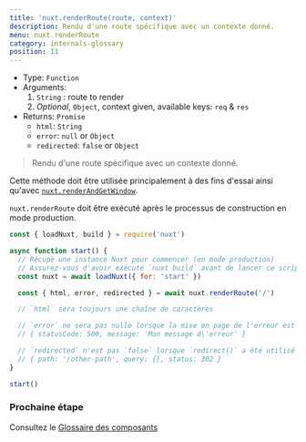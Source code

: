 ```yaml
---
title: 'nuxt.renderRoute(route, context)'
description: Rendu d'une route spécifique avec un contexte donné.
menu: nuxt.renderRoute
category: internals-glossary
position: 11
---
```


- Type: `Function`
- Arguments:
  1. `String` : route to render
  2. _Optional_, `Object`, context given, available keys: `req` & `res`
- Returns: `Promise`
  - `html`: `String`
  - `error`: `null` or `Object`
  - `redirected`: `false` or `Object`

> Rendu d'une route spécifique avec un contexte donné.

Cette méthode doit être utilisée principalement à des fins d'essai ainsi qu'avec [`nuxt.renderAndGetWindow`](/docs/2.x/internals-glossary/nuxt-render-and-get-window).

<base-alert>

`nuxt.renderRoute` doit être exécuté après le processus de construction en mode production.

</base-alert>

```js
const { loadNuxt, build } = require('nuxt')

async function start() {
  // Récupè une instance Nuxt pour commencer (en mode production)
  // Assurez-vous d'avoir exécuté `nuxt build` avant de lancer ce script
  const nuxt = await loadNuxt({ for: 'start' })

  const { html, error, redirected } = await nuxt.renderRoute('/')

  // `html` sera toujours une chaîne de caractères

  // `error` ne sera pas nulle lorsque la mise en page de l'erreur est affichée, le format de l'erreur l'est :
  // { statusCode: 500, message: 'Mon message d\'erreur' }

  // `redirected` n'est pas `false` lorsque `redirect()` a été utilisé dans `asyncData()` ou `fetch()`.
  // { path: '/other-path', query: {}, status: 302 }
}

start()
```

### Prochaine étape

<base-alert type="next">

Consultez le [Glossaire des composants](/docs/2.x/components-glossary/pages-fetch)

</base-alert>
